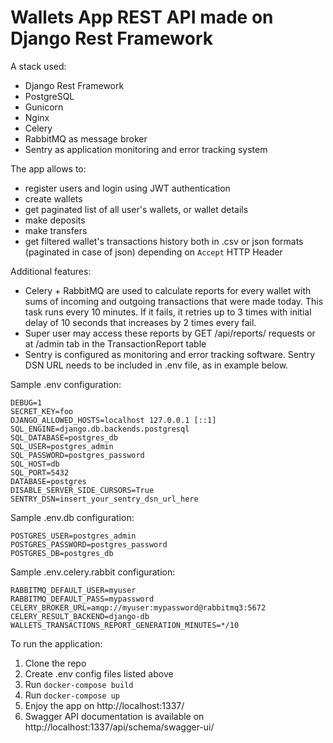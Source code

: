 # Wallets App REST API made on Django Rest Framework

A stack used:
  * Django Rest Framework
  * PostgreSQL
  * Gunicorn
  * Nginx
  * Celery
  * RabbitMQ as message broker
  * Sentry as application monitoring and error tracking system

The app allows to:
  * register users and login using JWT authentication
  * create wallets
  * get paginated list of all user's wallets, or wallet details
  * make deposits
  * make transfers
  * get filtered wallet's transactions history both in .csv or json formats (paginated in case of json) depending on 
   ```Accept``` HTTP Header

Additional features:
  * Celery + RabbitMQ are used to calculate reports for every wallet with sums of incoming and outgoing transactions 
    that were made today. This task runs every 10 minutes. If it fails, it retries up to 3 times with initial delay of
    10 seconds that increases by 2 times every fail.
  * Super user may access these reports by GET /api/reports/ requests or at /admin tab in the TransactionReport table
  * Sentry is configured as monitoring and error tracking software. Sentry DSN URL needs to be included in .env file, 
    as in example below.

Sample .env configuration:
```
DEBUG=1
SECRET_KEY=foo
DJANGO_ALLOWED_HOSTS=localhost 127.0.0.1 [::1]
SQL_ENGINE=django.db.backends.postgresql
SQL_DATABASE=postgres_db
SQL_USER=postgres_admin
SQL_PASSWORD=postgres_password
SQL_HOST=db
SQL_PORT=5432
DATABASE=postgres
DISABLE_SERVER_SIDE_CURSORS=True
SENTRY_DSN=insert_your_sentry_dsn_url_here
```

Sample .env.db configuration:
```
POSTGRES_USER=postgres_admin
POSTGRES_PASSWORD=postgres_password
POSTGRES_DB=postgres_db
```

Sample .env.celery.rabbit configuration:
```
RABBITMQ_DEFAULT_USER=myuser
RABBITMQ_DEFAULT_PASS=mypassword
CELERY_BROKER_URL=amqp://myuser:mypassword@rabbitmq3:5672
CELERY_RESULT_BACKEND=django-db
WALLETS_TRANSACTIONS_REPORT_GENERATION_MINUTES=*/10
```

To run the application:
1. Clone the repo
2. Create .env config files listed above   
3. Run ```docker-compose build```
4. Run ```docker-compose up```
5. Enjoy the app on http://localhost:1337/
6. Swagger API documentation is available on http://localhost:1337/api/schema/swagger-ui/